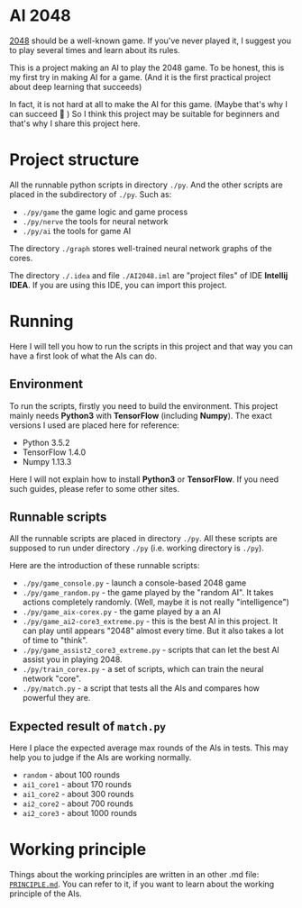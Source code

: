 
# AI 2048 #

[2048](https://gabrielecirulli.github.io/2048/) should be a well-known game. If you've never played it, I suggest you to play several times and learn about its rules.

This is a project making an AI to play the 2048 game. To be honest, this is my first try in making AI for a game. (And it is the first practical project about deep learning that succeeds) 

In fact, it is not hard at all to make the AI for this game. (Maybe that's why I can succeed 🙂 ) So I think this project may be suitable for beginners and that's why I share this project here.


# Project structure #
All the runnable python scripts in directory `./py`. And the other scripts are placed in the subdirectory of `./py`. Such as:
* `./py/game` the game logic and game process
* `./py/nerve` the tools for neural network
* `./py/ai` the tools for game AI

The directory `./graph` stores well-trained neural network graphs of the cores.

The directory `./.idea` and file `./AI2048.iml` are "project files" of IDE **Intellij IDEA**. If you are using this IDE, you can import this project.


# Running #
Here I will tell you how to run the scripts in this project and that way you can have a first look of what the AIs can do.

## Environment ##
To run the scripts, firstly you need to build the environment. This project mainly needs **Python3** with **TensorFlow** (including **Numpy**). The exact versions I used are placed here for reference:
* Python 3.5.2
* TensorFlow 1.4.0
* Numpy 1.13.3

Here I will not explain how to install **Python3** or **TensorFlow**. If you need such guides, please refer to some other sites.

## Runnable scripts ##
All the runnable scripts are placed in directory `./py`.  All these scripts are supposed to run under directory `./py` (i.e. working directory is `./py`). 

Here are the introduction of these runnable scripts:
* `./py/game_console.py` - launch a console-based 2048 game
* `./py/game_random.py` - the game played by the "random AI". It takes actions completely randomly. (Well, maybe it is not really "intelligence")
* `./py/game_aix-corex.py` - the game played by a an AI
* `./py/game_ai2-core3_extreme.py` - this is the best AI in this project. It can play until appears "2048" almost every time. But it also takes a lot of time to "think".
* `./py/game_assist2_core3_extreme.py` - scripts that can let the best AI assist you in playing 2048.
* `./py/train_corex.py` - a set of scripts, which can train the neural network "core".
* `./py/match.py` - a script that tests all the AIs and compares how powerful they are. 

## Expected result of `match.py` ##
Here I place the expected average max rounds of the AIs in tests. This may help you to judge if the AIs are working normally.
* `random` - about 100 rounds
* `ai1_core1` - about 170 rounds
* `ai1_core2` - about 300 rounds
* `ai2_core2` - about 700 rounds
* `ai2_core3` - about 1000 rounds


# Working principle #
Things about the working principles are written in an other .md file: [`PRINCIPLE.md`](https://github.com/ZhengKeli/AI2048/blob/master/PRINCIPLE.md). You can refer to it, if you want to learn about the working principle of the AIs.

